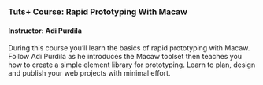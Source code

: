 ### Tuts+ Course: Rapid Prototyping With Macaw
#### Instructor: Adi Purdila

During this course you’ll learn the basics of rapid prototyping with Macaw. Follow Adi Purdila as he introduces the Macaw toolset then teaches you how to create a simple element library for prototyping. Learn to plan, design and publish your web projects with minimal effort.